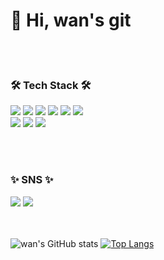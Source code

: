 <!-- ![header](https://capsule-render.vercel.app/api?type=waving&color=auto&height=300&section=header&text=Hello!%20wan's%20git&fontSize=50&fontColor=ffffff) -->

# 👋 Hi, wan's git

<br><br>
<div>

  ### 🛠️ Tech Stack 🛠
  
  <div>
    <img src="https://img.shields.io/badge/HTML-FF9A00?style=for-the-badge&logo=HTML5&logoColor=white">
    <img src="https://img.shields.io/badge/CSS3-2C5BB4?style=for-the-badge&logo=CSS3&logoColor=white">
    <img src="https://img.shields.io/badge/JavaScript-ECD53F?style=for-the-badge&logo=JavaScript&logoColor=black">
    <img src="https://img.shields.io/badge/Sass-CC6699?style=for-the-badge&logo=Sass&logoColor=white">
    <img src="https://img.shields.io/badge/Bootstrap&-7952B3?style=for-the-badge&logo=Bootstrap&logoColor=white">
    <img src="https://img.shields.io/badge/Node.js-339933?style=for-the-badge&logo=Node.js&logoColor=white">
    <br>
    <img src="https://img.shields.io/badge/React-61DAFB?style=for-the-badge&logo=React&logoColor=white">
    <img src="https://img.shields.io/badge/C-A8B9CC?style=for-the-badge&logo=C&logoColor=white">
    <img src="https://img.shields.io/badge/Python-3776AB?style=for-the-badge&logo=Python&logoColor=white">
  </div>

<br><br>
  ### ✨ SNS ✨
  
  <div>
      <a href="https://spot-grin-55d.notion.site/6b91713ecae1415d9f19db414d59aee4"><img src="https://img.shields.io/badge/Notion-000000?style=for-the-badge&logo=Notion&logoColor=white"></a>
<!--     <a href="https://velog.io/@2jin_j"><img src="https://img.shields.io/badge/velog-20C997?style=for-the-badge&logo=Velog&logoColor=white"></a> -->
    <img src="https://img.shields.io/badge/Gmail-EA4335?style=for-the-badge&logo=Gmail&logoColor=white">
  </div>

<br><br>
![wan's GitHub stats](https://github-readme-stats.vercel.app/api?username=wan0911&show_icons=true&theme=apprentice)
[![Top Langs](https://github-readme-stats.vercel.app/api/top-langs/?username=wan0911&layout=compact&theme=dark)](https://github.com/anuraghazra/github-readme-stats)

  
</div>


<!--
**wan0911/wan0911** is a ✨ _special_ ✨ repository because its `README.md` (this file) appears on your GitHub profile.

Here are some ideas to get you started:

- 🔭 I’m currently working on ...
- 🌱 I’m currently learning ...
- 👯 I’m looking to collaborate on ...
- 🤔 I’m looking for help with ...
- 💬 Ask me about ...
- 📫 How to reach me: ...
- 😄 Pronouns: ...
- ⚡ Fun fact: ...
-->

